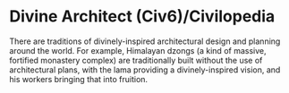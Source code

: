 # Divine Architect (Civ6)/Civilopedia

There are traditions of divinely-inspired architectural design and planning around the world. For example, Himalayan dzongs (a kind of massive, fortified monastery complex) are traditionally built without the use of architectural plans, with the lama providing a divinely-inspired vision, and his workers bringing that into fruition.